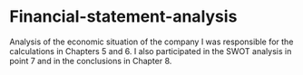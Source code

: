 # Financial-statement-analysis
Analysis of the economic situation of the company
I was responsible for the calculations in Chapters 5 and 6. I also participated in the SWOT analysis in point 7 and in the conclusions in Chapter 8.
